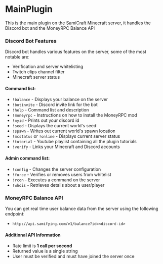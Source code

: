# MainPlugin
This is the main plugin on the SamiCraft Minecraft server, it handles the Discord bot and the MoneyRPC Balance API

### Discord Bot Features

Discord bot handles various features on the server, some of the most notable are:

- Verification and server whitelisting
- Twitch clips channel filter
- Minecraft server status

#### Command list:

- `!balance` - Displays your balance on the server
- `!botinvite` - Discord invite link for the bot
- `!help` - Command list and description
- `!moneyrpc` - Instructions on how to install the MoneyRPC mod
- `!myid` - Prints out your discord id
- `!seed` - Displays the current world's seed
- `!spawn` - Writes out current world's spawn location
- `!mcstatus` or `!online` - Displays current server status
- `!tutorial` - Youtube playlist containing all the plugin tutorials
- `!verify` - Links your Minecraft and Discord accounts

#### Admin command list:

- `!config` - Changes the server configuration
- `!force` - Verifies or removes users from whitelist
- `!rcon` - Executes a command on the server
- `!whois`  - Retrieves details about a user/player

### MoneyRPC Balance API

You can get real time user balance data from the server using the following endpoint:

- `http://api.samifying.com/v1/balance?id=<discord-id>`

#### Additional API Information

- Rate limit is **1 call per second**
- Returned value is a single string
- User must be verified and must have joined the server once